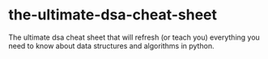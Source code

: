 # the-ultimate-dsa-cheat-sheet
The ultimate dsa cheat sheet that will refresh (or teach you) everything you need to know about data structures and algorithms in python.
